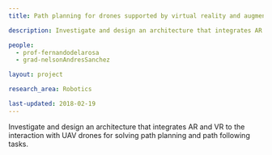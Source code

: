 ```yaml
---
title: Path planning for drones supported by virtual reality and augmented reality

description: Investigate and design an architecture that integrates AR and VR to the interaction with UAV drones for solving path planning and path following tasks.

people:
  - prof-fernandodelarosa
  - grad-nelsonAndresSanchez

layout: project  

research_area: Robotics

last-updated: 2018-02-19
---
```

Investigate and design an architecture that integrates AR and VR to the interaction with UAV drones for solving path planning and path following tasks.
